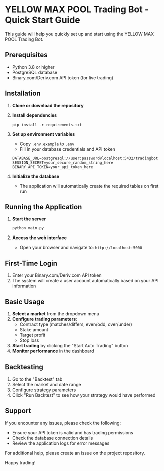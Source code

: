 # YELLOW MAX POOL Trading Bot - Quick Start Guide

This guide will help you quickly set up and start using the YELLOW MAX POOL Trading Bot.

## Prerequisites

- Python 3.8 or higher
- PostgreSQL database
- Binary.com/Deriv.com API token (for live trading)

## Installation

1. **Clone or download the repository**

2. **Install dependencies**
   ```
   pip install -r requirements.txt
   ```

3. **Set up environment variables**
   - Copy `.env.example` to `.env`
   - Fill in your database credentials and API token
   ```
   DATABASE_URL=postgresql://user:password@localhost:5432/tradingbot
   SESSION_SECRET=your_secure_random_string_here
   BINARY_API_TOKEN=your_api_token_here
   ```

4. **Initialize the database**
   - The application will automatically create the required tables on first run

## Running the Application

1. **Start the server**
   ```
   python main.py
   ```

2. **Access the web interface**
   - Open your browser and navigate to: `http://localhost:5000`

## First-Time Login

1. Enter your Binary.com/Deriv.com API token
2. The system will create a user account automatically based on your API information

## Basic Usage

1. **Select a market** from the dropdown menu
2. **Configure trading parameters**:
   - Contract type (matches/differs, even/odd, over/under)
   - Stake amount
   - Target profit
   - Stop loss
3. **Start trading** by clicking the "Start Auto Trading" button
4. **Monitor performance** in the dashboard

## Backtesting

1. Go to the "Backtest" tab
2. Select the market and date range
3. Configure strategy parameters
4. Click "Run Backtest" to see how your strategy would have performed

## Support

If you encounter any issues, please check the following:
- Ensure your API token is valid and has trading permissions
- Check the database connection details
- Review the application logs for error messages

For additional help, please create an issue on the project repository.

Happy trading!